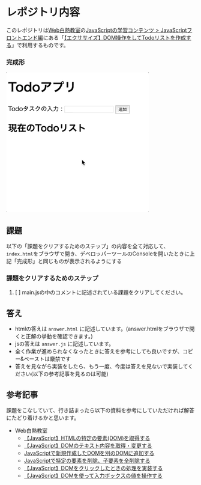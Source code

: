 # レポジトリ内容

このレポジトリは[Web白熱教室](https://tsuyopon.xyz/)の[JavaScriptの学習コンテンツ > JavaScriptフロントエンド編](https://tsuyopon.xyz/learning-contents/web-dev/javascript/frontend/)にある「[【エクササイズ】DOM操作をしてTodoリストを作成する](https://tsuyopon.xyz/learning-contents/web-dev/javascript/frontend/js-excercise-for-frontend-4/)」で利用するものです。


### 完成形

![完成後](./images/assignment.gif)

## 課題

以下の「課題をクリアするためのステップ」の内容を全て対応して、`index.html`をブラウザで開き、デベロッパーツールのConsoleを開いたときに上記「完成形」と同じものが表示されるようにする

### 課題をクリアするためのステップ

1. [ ] main.jsの中のコメントに記述されている課題をクリアしてください。

## 答え

- htmlの答えは `answer.html` に記述しています。(answer.htmlをブラウザで開くと正解の挙動を確認できます。)
- jsの答えは `answer.js` に記述しています。
- 全く作業が進められなくなったときに答えを参考にしても良いですが、コピー&ペーストは厳禁です
- 答えを見ながら実装をしたら、もう一度、今度は答えを見ないで実装してください(以下の参考記事を見るのは可能)

## 参考記事

課題をこなしていて、行き詰まったら以下の資料を参考にしていただければ解答にたどり着けるかと思います。


- Web白熱教室
  - [【JavaScript】HTMLの特定の要素(DOM)を取得する](https://tsuyopon.xyz/learning-contents/web-dev/javascript/frontend/how-to-get-dom-from-html/)
  - [【JavaScript】DOMのテキスト内容を取得・変更する](https://tsuyopon.xyz/learning-contents/web-dev/javascript/frontend/how-to-manipulate-text-in-dom/)
  - [JavaScriptで新規作成したDOMを別のDOMに追加する](https://tsuyopon.xyz/learning-contents/web-dev/javascript/frontend/how-to-create-an-dom-and-append-child/)
  - [JavaScriptで特定の要素を削除、子要素を全削除する](https://tsuyopon.xyz/learning-contents/web-dev/javascript/frontend/how-to-remove-dom/)
  - [【JavaScript】DOMをクリックしたときの処理を実装する](https://tsuyopon.xyz/learning-contents/web-dev/javascript/frontend/how-to-add-click-event-with-dom/)
  - [【JavaScript】DOMを使って入力ボックスの値を操作する](https://tsuyopon.xyz/learning-contents/web-dev/javascript/frontend/how-to-manipulate-input-elements-with-dom/)